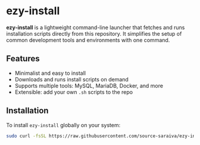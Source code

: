 # ezy-install


**ezy-install** is a lightweight command-line launcher that fetches and runs installation scripts directly from this repository. It simplifies the setup of common development tools and environments with one command.

## Features

- Minimalist and easy to install
- Downloads and runs install scripts on demand
- Supports multiple tools: MySQL, MariaDB, Docker, and more
- Extensible: add your own `.sh` scripts to the repo

## Installation

To install `ezy-install` globally on your system:

```bash
sudo curl -fsSL https://raw.githubusercontent.com/source-saraiva/ezy-install/main/ezy-install.sh -o /usr/local/bin/ezy-install && sudo chmod +x /usr/local/bin/ezy-install
